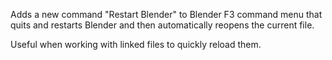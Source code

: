 Adds a new command "Restart Blender" to Blender F3 command menu that quits and restarts Blender and then automatically reopens the current file.

Useful when working with linked files to quickly reload them.

